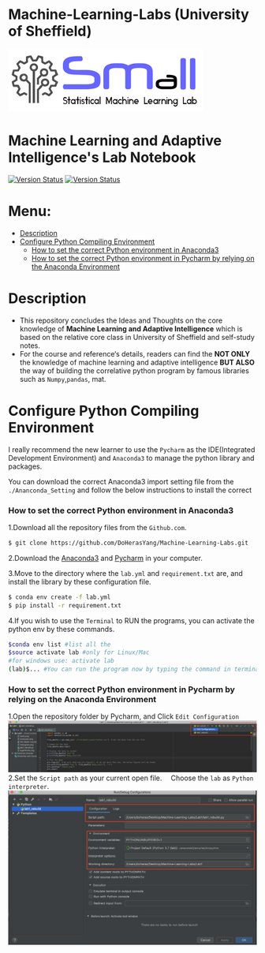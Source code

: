 # Machine-Learning-Labs (University of Sheffield)

![](./Pictures/top_image.png)

**Machine Learning and Adaptive Intelligence's Lab Notebook** 
=========================
[![Version Status](https://img.shields.io/badge/Build-passing-green)]() [![Version Status](https://img.shields.io/badge/Python-3.7-yellow)]()

Menu:
=========================

   * [Description](#description)
   * [Configure Python Compiling Environment](#configure-python-compiling-environment)<br>
      	* [How to set the correct Python environment in Anaconda3](#how-to-set-the-correct-python-environment-in-anaconda3)<br>
		* [How to set the correct Python environment in Pycharm by relying on the Anaconda Environment](#how-to-set-the-correct-python-environment-in-pycharm-by-relying-on-the-anaconda-environment)


Description
=========================
- This repository concludes the Ideas and Thoughts on the core knowledge of **Machine Learning and Adaptive Intelligence** which is based on the relative core class in University of Sheffield and self-study notes.
- For the course and reference‘s details, readers can find the **NOT ONLY** the knowledge of machine learning and adaptive intelligence **BUT ALSO** the way of building the correlative python program by famous libraries such as `Numpy`,`pandas`, mat.


Configure Python Compiling Environment
==============================
I really recommend the new learner to use the `Pycharm` as the IDE(Integrated Development Environment) and `Anaconda3` to manage the python library and packages.

You can download the correct Anaconda3 import setting file from the `./Ananconda_Setting` and follow the below instructions to install the correct 

### How to set the correct Python environment in Anaconda3
1.Download all the repository files from the `Github.com`.

```sh
$ git clone https://github.com/DoHerasYang/Machine-Learning-Labs.git
```
2.Download the [Anaconda3](https://www.anaconda.com/distribution/#download-section) and [Pycharm](https://www.jetbrains.com/pycharm/download/#section=mac) in your computer.

3.Move to the directory where the `lab.yml` and `requirement.txt` are, and install the library by these configuration file.

```sh
$ conda env create -f lab.yml
$ pip install -r requirement.txt
```
4.If you wish to use the `Terminal` to RUN the programs, you can activate the python env by these commands.

```sh
$conda env list #list all the
$source activate lab #only for Linux/Mac
#for windows use: activate lab
(lab)$... #You can run the program now by typing the command in terminal
```
### How to set the correct Python environment in Pycharm by relying on the Anaconda Environment
1.Open the repository folder by Pycharm, and Click `Edit Configuration`
![](./Pictures/inst1.png)
2.Set the `Script path` as your current open file.
&emsp;Choose the `lab` as `Python interpreter`.
![](./Pictures/inst2.png)


